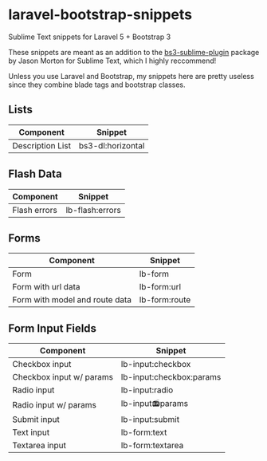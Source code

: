 # laravel-bootstrap-snippets
Sublime Text snippets for Laravel 5 + Bootstrap 3

These snippets are meant as an addition to the [bs3-sublime-plugin](https://github.com/JasonMortonNZ/bs3-sublime-plugin) package by Jason Morton for Sublime Text, which I highly reccommend!

Unless you use Laravel and Bootstrap, my snippets here are pretty useless since they combine blade tags and bootstrap classes.

## Lists
Component          | Snippet
------------------ | ---------------
Description List   | bs3-dl:horizontal

## Flash Data
Component    | Snippet
------------ | ---------------
Flash errors | lb-flash:errors

## Forms
Component                      | Snippet
------------------------------ | ---------------
Form                           | lb-form
Form with url data             | lb-form:url
Form with model and route data | lb-form:route

## Form Input Fields
Component                | Snippet
------------------------ | ------------------------
Checkbox input           | lb-input:checkbox
Checkbox input w/ params | lb-input:checkbox:params
Radio input              | lb-input:radio
Radio input w/ params    | lb-input:radio:params
Submit input             | lb-input:submit
Text input               | lb-form:text
Textarea input           | lb-form:textarea